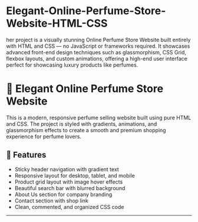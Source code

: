 # Elegant-Online-Perfume-Store-Website-HTML-CSS
her project is a visually stunning Online Perfume Store Website built entirely with HTML and CSS — no JavaScript or frameworks required. It showcases advanced front-end design techniques such as glassmorphism, CSS Grid, flexbox layouts, and custom animations, offering a high-end user interface perfect for showcasing luxury products like perfumes.
# 🌸 Elegant Online Perfume Store Website

This is a modern, responsive perfume selling website built using pure HTML and CSS. The project is styled with gradients, animations, and glassmorphism effects to create a smooth and premium shopping experience for perfume lovers.

## 🚀 Features

- Sticky header navigation with gradient text
- Responsive layout for desktop, tablet, and mobile
- Product grid layout with image hover effects
- Beautiful search bar with blurred background
- About Us section for company branding
- Contact section with shop link
- Clean, commented, and organized CSS code

---
